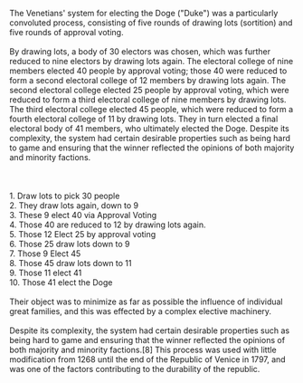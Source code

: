 
The Venetians' system for electing the Doge ("Duke") was a particularly convoluted process, consisting of five rounds of drawing lots (sortition) and five rounds of approval voting. <br /><br />By drawing lots, a body of 30 electors was chosen, which was further reduced to nine electors by drawing lots again. The electoral college of nine members elected 40 people by approval voting; those 40 were reduced to form a second electoral college of 12 members by drawing lots again. The second electoral college elected 25 people by approval voting, which were reduced to form a third electoral college of nine members by drawing lots. The third electoral college elected 45 people, which were reduced to form a fourth electoral college of 11 by drawing lots. They in turn elected a final electoral body of 41 members, who ultimately elected the Doge. Despite its complexity, the system had certain desirable properties such as being hard to game and ensuring that the winner reflected the opinions of both majority and minority factions.<br /><br /><br /><br />1. Draw lots to pick 30 people<br />2. They draw lots again, down to 9<br />3. These 9 elect 40 via Approval Voting<br />4. Those 40 are reduced to 12 by drawing lots again.<br />5. Those 12 Elect 25 by approval voting<br />6. Those 25 draw lots down to 9<br />7. Those 9 Elect 45<br />8. Those 45 draw lots down to 11<br />9. Those 11 elect 41<br />10. Those 41 elect the Doge<br /><br />Their object was to minimize as far as possible the influence of individual great families, and this was effected by a complex elective machinery.<br /><br />Despite its complexity, the system had certain desirable properties such as being hard to game and ensuring that the winner reflected the opinions of both majority and minority factions.[8] This process was used with little modification from 1268 until the end of the Republic of Venice in 1797, and was one of the factors contributing to the durability of the republic.